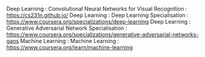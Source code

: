 Deep Learning : Convolutional Neural Networks for Visual Recognition : https://cs231n.github.io/
Deep Learning : Deep Learning Specialisation : https://www.coursera.org/specializations/deep-learning
Deep Learning : Generative Adversarial Network Specialisation : https://www.coursera.org/specializations/generative-adversarial-networks-gans
Machine Learning : Machine Learning : https://www.coursera.org/learn/machine-learning